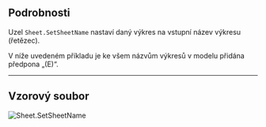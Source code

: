 ## Podrobnosti
Uzel `Sheet.SetSheetName` nastaví daný výkres na vstupní název výkresu (řetězec).

V níže uvedeném příkladu je ke všem názvům výkresů v modelu přidána předpona „(E)“.
___
## Vzorový soubor

![Sheet.SetSheetName](./Revit.Elements.Views.Sheet.SetSheetName_img.jpg)
